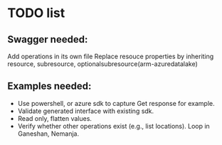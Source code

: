 # TODO list

## Swagger needed:
Add operations in its own file
Replace resouce properties by inheriting
resource, subresource, optionalsubresource(arm-azuredatalake)
## Examples needed:
 * Use powershell, or azure sdk to capture Get response for example.
 * Validate generated interface with existing sdk.
 * Read only, flatten values.
 * Verify whether other operations exist (e.g., list locations). Loop in Ganeshan, Nemanja.

